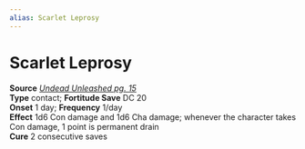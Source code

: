 ```yaml
---
alias: Scarlet Leprosy
---
```


# Scarlet Leprosy

**Source** [_Undead Unleashed pg. 15_](http://paizo.com/products/btpy991t?Pathfinder-Campaign-Setting-Undead-Unleashed)  
**Type** contact; **Fortitude Save** DC 20  
**Onset** 1 day; **Frequency** 1/day  
**Effect** 1d6 Con damage and 1d6 Cha damage; whenever the character takes Con damage, 1 point is permanent drain  
**Cure** 2 consecutive saves
